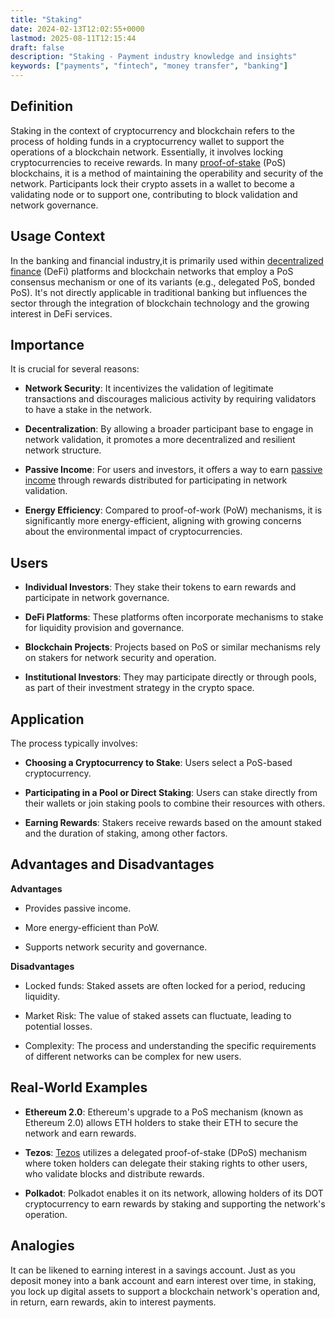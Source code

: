 ```yaml
---
title: "Staking"
date: 2024-02-13T12:02:55+0000
lastmod: 2025-08-11T12:15:44
draft: false
description: "Staking - Payment industry knowledge and insights"
keywords: ["payments", "fintech", "money transfer", "banking"]
---
```


## Definition

Staking in the context of cryptocurrency and blockchain refers to the process of holding funds in a cryptocurrency wallet to support the operations of a blockchain network. Essentially, it involves locking cryptocurrencies to receive rewards. In many [proof-of-stake](https://faisalkhanllc.xyz/resources/payments-wiki/p/proof-of-stake-pos/) (PoS) blockchains, it is a method of maintaining the operability and security of the network. Participants lock their crypto assets in a wallet to become a validating node or to support one, contributing to block validation and network governance.

## Usage Context

In the banking and financial industry,it is primarily used within [decentralized finance](https://faisalkhanllc.xyz/resources/payments-wiki/d/decentralized-finance-defi/) (DeFi) platforms and blockchain networks that employ a PoS consensus mechanism or one of its variants (e.g., delegated PoS, bonded PoS). It's not directly applicable in traditional banking but influences the sector through the integration of blockchain technology and the growing interest in DeFi services.

## Importance

It is crucial for several reasons:

- **Network Security**: It incentivizes the validation of legitimate transactions and discourages malicious activity by requiring validators to have a stake in the network.

- **Decentralization**: By allowing a broader participant base to engage in network validation, it promotes a more decentralized and resilient network structure.

- **Passive Income**: For users and investors, it offers a way to earn [passive income](https://faisalkhanllc.xyz/resources/payments-wiki/p/passive-income/) through rewards distributed for participating in network validation.

- **Energy Efficiency**: Compared to proof-of-work (PoW) mechanisms, it is significantly more energy-efficient, aligning with growing concerns about the environmental impact of cryptocurrencies.

## Users

- **Individual Investors**: They stake their tokens to earn rewards and participate in network governance.

- **DeFi Platforms**: These platforms often incorporate mechanisms to stake for liquidity provision and governance.

- **Blockchain Projects**: Projects based on PoS or similar mechanisms rely on stakers for network security and operation.

- **Institutional Investors**: They may participate directly or through pools, as part of their investment strategy in the crypto space.

## Application

The process typically involves:

- **Choosing a Cryptocurrency to Stake**: Users select a PoS-based cryptocurrency.

- **Participating in a Pool or Direct Staking**: Users can stake directly from their wallets or join staking pools to combine their resources with others.

- **Earning Rewards**: Stakers receive rewards based on the amount staked and the duration of staking, among other factors.

## Advantages and Disadvantages

**Advantages**

- Provides passive income.

- More energy-efficient than PoW.

- Supports network security and governance.

**Disadvantages**

- Locked funds: Staked assets are often locked for a period, reducing liquidity.

- Market Risk: The value of staked assets can fluctuate, leading to potential losses.

- Complexity: The process and understanding the specific requirements of different networks can be complex for new users.

## Real-World Examples

- **Ethereum 2.0**: Ethereum's upgrade to a PoS mechanism (known as Ethereum 2.0) allows ETH holders to stake their ETH to secure the network and earn rewards.

- **Tezos**: [Tezos](https://tezos.com/) utilizes a delegated proof-of-stake (DPoS) mechanism where token holders can delegate their staking rights to other users, who validate blocks and distribute rewards.

- **Polkadot**: Polkadot enables it on its network, allowing holders of its DOT cryptocurrency to earn rewards by staking and supporting the network's operation.

## Analogies

It can be likened to earning interest in a savings account. Just as you deposit money into a bank account and earn interest over time, in staking, you lock up digital assets to support a blockchain network's operation and, in return, earn rewards, akin to interest payments.
